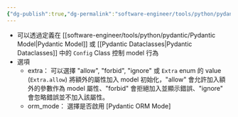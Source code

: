 ```yaml
---
{"dg-publish":true,"dg-permalink":"software-engineer/tools/python/pydantic/Pydantic Model Config","permalink":"/software-engineer/tools/python/pydantic/Pydantic Model Config/"}
---
```


- 可以透過定義在 [[software-engineer/tools/python/pydantic/Pydantic Model\|Pydantic Model]] 或 [[Pydantic Dataclasses\|Pydantic Dataclasses]] 中的 `Config` Class 控制 model 行為
- 選項
	- extra： 可以選擇 "allow", "forbid", "ignore" 或 `Extra` enum 的 value (`Extra.allow`) 將額外的屬性加入 model 初始化，"allow" 會允許加入額外的參數作為 model 屬性、"forbid" 會拒絕加入並顯示錯誤、"ignore" 會忽略錯誤並不加入該屬性。
	- orm_mode： 選擇是否啟用 [Pydantic ORM Mode]